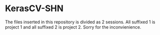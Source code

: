 # KerasCV-SHN
The files inserted in this repository is divided as 2 sessions. All suffixed 1 is project 1 and all suffixed 2 is project 2. Sorry for the inconvienience.
